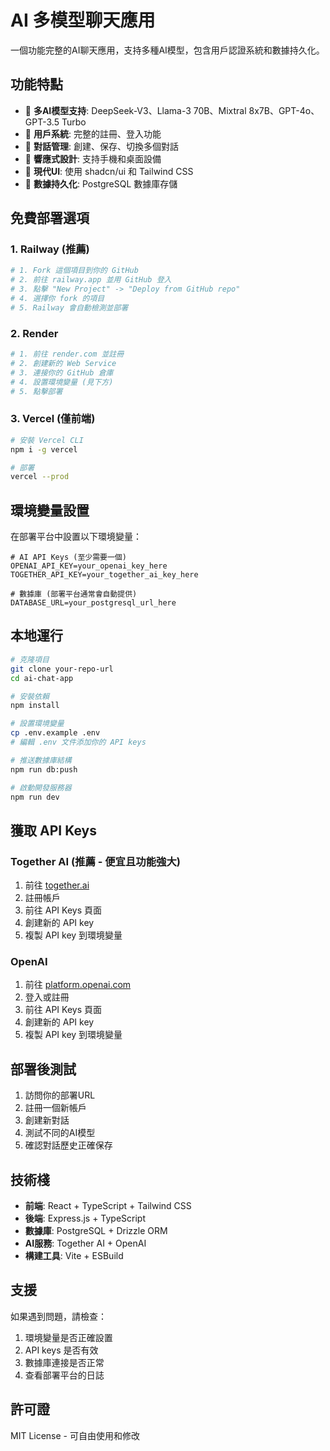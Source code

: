 # AI 多模型聊天應用

一個功能完整的AI聊天應用，支持多種AI模型，包含用戶認證系統和數據持久化。

## 功能特點

- 🤖 **多AI模型支持**: DeepSeek-V3、Llama-3 70B、Mixtral 8x7B、GPT-4o、GPT-3.5 Turbo
- 👤 **用戶系統**: 完整的註冊、登入功能
- 💬 **對話管理**: 創建、保存、切換多個對話
- 📱 **響應式設計**: 支持手機和桌面設備
- 🎨 **現代UI**: 使用 shadcn/ui 和 Tailwind CSS
- 💾 **數據持久化**: PostgreSQL 數據庫存儲

## 免費部署選項

### 1. Railway (推薦)
```bash
# 1. Fork 這個項目到你的 GitHub
# 2. 前往 railway.app 並用 GitHub 登入
# 3. 點擊 "New Project" -> "Deploy from GitHub repo"
# 4. 選擇你 fork 的項目
# 5. Railway 會自動檢測並部署
```

### 2. Render
```bash
# 1. 前往 render.com 並註冊
# 2. 創建新的 Web Service
# 3. 連接你的 GitHub 倉庫
# 4. 設置環境變量 (見下方)
# 5. 點擊部署
```

### 3. Vercel (僅前端)
```bash
# 安裝 Vercel CLI
npm i -g vercel

# 部署
vercel --prod
```

## 環境變量設置

在部署平台中設置以下環境變量：

```env
# AI API Keys (至少需要一個)
OPENAI_API_KEY=your_openai_key_here
TOGETHER_API_KEY=your_together_ai_key_here

# 數據庫 (部署平台通常會自動提供)
DATABASE_URL=your_postgresql_url_here
```

## 本地運行

```bash
# 克隆項目
git clone your-repo-url
cd ai-chat-app

# 安裝依賴
npm install

# 設置環境變量
cp .env.example .env
# 編輯 .env 文件添加你的 API keys

# 推送數據庫結構
npm run db:push

# 啟動開發服務器
npm run dev
```

## 獲取 API Keys

### Together AI (推薦 - 便宜且功能強大)
1. 前往 [together.ai](https://together.ai)
2. 註冊帳戶
3. 前往 API Keys 頁面
4. 創建新的 API key
5. 複製 API key 到環境變量

### OpenAI
1. 前往 [platform.openai.com](https://platform.openai.com)
2. 登入或註冊
3. 前往 API Keys 頁面
4. 創建新的 API key
5. 複製 API key 到環境變量

## 部署後測試

1. 訪問你的部署URL
2. 註冊一個新帳戶
3. 創建新對話
4. 測試不同的AI模型
5. 確認對話歷史正確保存

## 技術棧

- **前端**: React + TypeScript + Tailwind CSS
- **後端**: Express.js + TypeScript
- **數據庫**: PostgreSQL + Drizzle ORM
- **AI服務**: Together AI + OpenAI
- **構建工具**: Vite + ESBuild

## 支援

如果遇到問題，請檢查：
1. 環境變量是否正確設置
2. API keys 是否有效
3. 數據庫連接是否正常
4. 查看部署平台的日誌

## 許可證

MIT License - 可自由使用和修改
